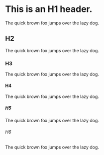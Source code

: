# This is an H1 header.
The quick brown fox jumps over the lazy dog.

## H2
The quick brown fox jumps over the lazy dog.

### H3
The quick brown fox jumps over the lazy dog.

#### H4
The quick brown fox jumps over the lazy dog.

##### H5
The quick brown fox jumps over the lazy dog.

###### H6
The quick brown fox jumps over the lazy dog.
